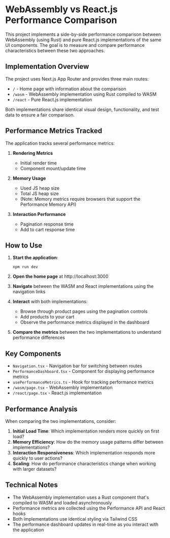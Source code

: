 # WebAssembly vs React.js Performance Comparison

This project implements a side-by-side performance comparison between WebAssembly (using Rust) and pure React.js implementations of the same UI components. The goal is to measure and compare performance characteristics between these two approaches.

## Implementation Overview

The project uses Next.js App Router and provides three main routes:

- `/` - Home page with information about the comparison
- `/wasm` - WebAssembly implementation using Rust compiled to WASM
- `/react` - Pure React.js implementation

Both implementations share identical visual design, functionality, and test data to ensure a fair comparison.

## Performance Metrics Tracked

The application tracks several performance metrics:

1. **Rendering Metrics**
   - Initial render time
   - Component mount/update time

2. **Memory Usage**
   - Used JS heap size 
   - Total JS heap size
   - (Note: Memory metrics require browsers that support the Performance Memory API)

3. **Interaction Performance**
   - Pagination response time
   - Add to cart response time

## How to Use

1. **Start the application**:
   ```
   npm run dev
   ```

2. **Open the home page** at http://localhost:3000

3. **Navigate** between the WASM and React implementations using the navigation links

4. **Interact** with both implementations:
   - Browse through product pages using the pagination controls
   - Add products to your cart
   - Observe the performance metrics displayed in the dashboard

5. **Compare the metrics** between the two implementations to understand performance differences

## Key Components

- `Navigation.tsx` - Navigation bar for switching between routes
- `PerformanceDashboard.tsx` - Component for displaying performance metrics
- `usePerformanceMetrics.ts` - Hook for tracking performance metrics
- `/wasm/page.tsx` - WebAssembly implementation
- `/react/page.tsx` - React.js implementation

## Performance Analysis

When comparing the two implementations, consider:

1. **Initial Load Time**: Which implementation renders more quickly on first load?
2. **Memory Efficiency**: How do the memory usage patterns differ between implementations?
3. **Interaction Responsiveness**: Which implementation responds more quickly to user actions?
4. **Scaling**: How do performance characteristics change when working with larger datasets?

## Technical Notes

- The WebAssembly implementation uses a Rust component that's compiled to WASM and loaded asynchronously
- Performance metrics are collected using the Performance API and React hooks
- Both implementations use identical styling via Tailwind CSS
- The performance dashboard updates in real-time as you interact with the application